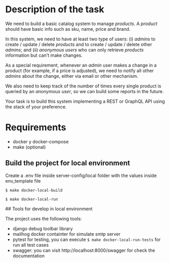 # Description of the task

We need to build a basic catalog system to manage _products_. A _product_ should have basic info such as sku, name, price and brand.

In this system, we need to have at least two type of users: (i) _admins_ to create / update / delete _products_ and to create / update / delete other _admins_; and (ii) _anonymous users_ who can only retrieve _products_ information but can't make changes.

As a special requirement, whenever an _admin_ user makes a change in a product (for example, if a price is adjusted), we need to notify all other _admins_ about the change, either via email or other mechanism.

We also need to keep track of the number of times every single product is queried by an _anonymous user_, so we can build some reports in the future.

Your task is to build this system implementing a REST or GraphQL API using the stack of your preference. 


# Requirements
- docker y docker-compose
- make (optional)

## Build the project for local environment
Create a .env file inside server-config/local folder with the values inside env_template file
```
$ make docker-local-build
```
```
$ make docker-local-run
```


## Tools for develop in local environment

The project uses the following tools:
- django debug toolbar library
- mailhog docker containter for simulate smtp server
- pytest for testing, you can execute ```$ make docker-local-run-tests``` for run all test cases
- swagger: you can visit http://localhost:8000/swagger for check the documentation

